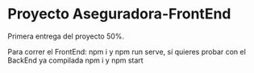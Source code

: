 # Proyecto Aseguradora-FrontEnd 

Primera entrega del proyecto 50%.

Para correr el FrontEnd: npm i y npm run serve, sí quieres probar con el BackEnd ya compilada npm i y npm start
